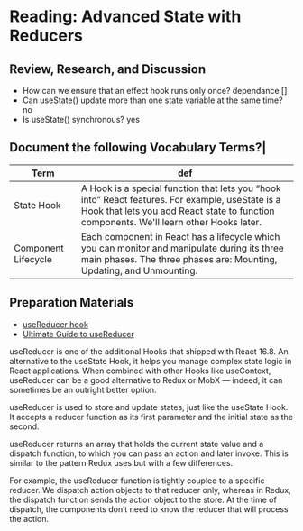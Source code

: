 # Reading: Advanced State with Reducers

## Review, Research, and Discussion

- How can we ensure that an effect hook runs only once? dependance []
- Can useState() update more than one state variable at the same time? no
- Is useState() synchronous? yes

## Document the following Vocabulary Terms?|

| Term                | def                                                                                                                                                                                         |
| ------------------- | ------------------------------------------------------------------------------------------------------------------------------------------------------------------------------------------- |
| State Hook          | A Hook is a special function that lets you “hook into” React features. For example, useState is a Hook that lets you add React state to function components. We'll learn other Hooks later. |
| Component Lifecycle | Each component in React has a lifecycle which you can monitor and manipulate during its three main phases. The three phases are: Mounting, Updating, and Unmounting.                        |

## Preparation Materials

- [useReducer hook](https://reactjs.org/docs/hooks-reference.html)
- [Ultimate Guide to useReducer](https://blog.logrocket.com/guide-to-react-usereducer-hook/)

useReducer is one of the additional Hooks that shipped with React 16.8. An alternative to the useState Hook, it helps you manage complex state logic in React applications. When combined with other Hooks like useContext, useReducer can be a good alternative to Redux or MobX — indeed, it can sometimes be an outright better option.

useReducer is used to store and update states, just like the useState Hook. It accepts a reducer function as its first parameter and the initial state as the second.

useReducer returns an array that holds the current state value and a dispatch function, to which you can pass an action and later invoke. This is similar to the pattern Redux uses but with a few differences.

For example, the useReducer function is tightly coupled to a specific reducer. We dispatch action objects to that reducer only, whereas in Redux, the dispatch function sends the action object to the store. At the time of dispatch, the components don’t need to know the reducer that will process the action.

